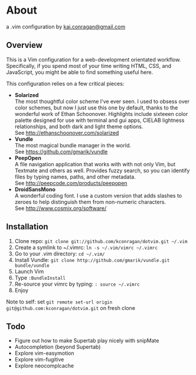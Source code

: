 # About

a .vim configuration by kai.conragan@gmail.com

## Overview

This is a Vim configuration for a web-development orientated workflow. Specifically, if you spend most of your time writing HTML, CSS, and JavaScript, you might be able to find something useful here.

This configuration relies on a few critical pieces:

  - **Solarized**  
    The most thoughtful color scheme I've ever seen. I used to obsess over color schemes, but now I just use this one by default, thanks to the wonderful work of Ethan Schoonover. Highlights include sixteeen color palette designed for use with terminal and gui apps, CIELAB lightness relationships, and both dark and light theme options.  
    See http://ethanschoonover.com/solarized
  - **Vundle**  
    The most magical bundle manager in the world.  
    See https://github.com/gmarik/vundle
  - **PeepOpen**  
    A file navigation application that works with with not only Vim, but Textmate and others as well. Provides fuzzy search, so you can identify files by typing names, paths, and other metadata.  
    See http://peepcode.com/products/peepopen
  - **DroidSansMono**  
    A wonderful coding font. I use a custom version that adds slashes to zeroes to help distinguish them from non-numeric characters.  
    See http://www.cosmix.org/software/

## Installation

  1. Clone repo: `git clone git://github.com/kconragan/dotvim.git ~/.vim`
  2. Create a symlink to ~/.vimrc: `ln -s ~/.vim/vimrc ~/.vimrc`
  3. Go to your .vim directory: `cd ~/.vim/`
  4. Install Vundle: `git clone http://github.com/gmarik/vundle.git bundle/vundle`
  5. Launch Vim
  6. Type `:BundleInstall`
  7. Re-source your vimrc by typing: `: source ~/.vimrc`
  6. Enjoy

Note to self: set `git remote set-url origin git@github.com:kconragan/dotvim.git` on fresh clone

## Todo

  - Figure out how to make Supertab play nicely with snipMate
  - Autocompletion (beyond Supertab)
  - Explore vim-easymotion
  - Explore vim-fugitive
  - Explore neocomplcache
